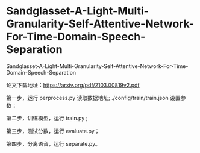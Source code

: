 # Sandglasset-A-Light-Multi-Granularity-Self-Attentive-Network-For-Time-Domain-Speech-Separation

Sandglasset-A-Light-Multi-Granularity-Self-Attentive-Network-For-Time-Domain-Speech-Separation

论文下载地址：https://arxiv.org/pdf/2103.00819v2.pdf

第一步，运行 perprocess.py 读取数据地址; ./config/train/train.json 设置参数；
 
第二步，训练模型，运行 train.py ;

第三步，测试分数，运行 evaluate.py；

第四步，分离语音，运行 separate.py。
